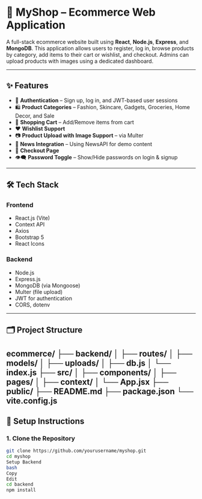 # 🛒 MyShop – Ecommerce Web Application

A full-stack ecommerce website built using **React**, **Node.js**, **Express**, and **MongoDB**. This application allows users to register, log in, browse products by category, add items to their cart or wishlist, and checkout. Admins can upload products with images using a dedicated dashboard.

---

## ✨ Features

- 🔐 **Authentication** – Sign up, log in, and JWT-based user sessions
- 🛍️ **Product Categories** – Fashion, Skincare, Gadgets, Groceries, Home Decor, and Sale
- 🛒 **Shopping Cart** – Add/Remove items from cart
- ❤️ **Wishlist Support**
- 📷 **Product Upload with Image Support** – via Multer
- 📰 **News Integration** – Using NewsAPI for demo content
- 🧾 **Checkout Page**
- 👁️‍🗨️ **Password Toggle** – Show/Hide passwords on login & signup

---

## 🛠 Tech Stack

### Frontend
- React.js (Vite)
- Context API
- Axios
- Bootstrap 5
- React Icons

### Backend
- Node.js
- Express.js
- MongoDB (via Mongoose)
- Multer (file upload)
- JWT for authentication
- CORS, dotenv

---

## 🗂️ Project Structure

ecommerce/
├── backend/
│ ├── routes/
│ ├── models/
│ ├── uploads/
│ ├── db.js
│ └── index.js
├── src/
│ ├── components/
│ ├── pages/
│ ├── context/
│ └── App.jsx
├── public/
├── README.md
├── package.json
└── vite.config.js
---

## 🔧 Setup Instructions

### 1. Clone the Repository

```bash
git clone https://github.com/yourusername/myshop.git
cd myshop
Setup Backend
bash
Copy
Edit
cd backend
npm install
